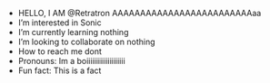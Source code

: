 -  HELLO, I AM @Retratron AAAAAAAAAAAAAAAAAAAAAAAAAaa
-  I’m interested in Sonic
-  I’m currently learning nothing
-  I’m looking to collaborate on nothing
-  How to reach me dont
-  Pronouns: Im a boiiiiiiiiiiiiiiiiiiii
-  Fun fact: This is a fact

<!---
Retratron/Retratron is a ✨ special ✨ repository because its `README.md` (this file) appears on your GitHub profile.
You can click the Preview link to take a look at your changes.
--->
